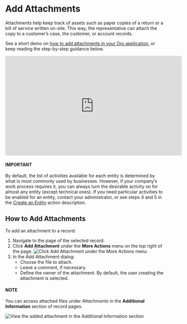 <a id="user-guide-activities-attachments"></a>

# Add Attachments

Attachments help keep track of assets such as paper copies of a return or a bill of service written on-site. This way, the representative can attach the copy to a customer’s case, the customer, or account records.

See a short demo on <a href="https://academy.oroinc.com/media-library/add-attachments-orocrm" target="_blank">how to add attachments in your Oro application</a>, or keep reading the step-by-step guidance below.

<iframe width="560" height="315" src="https://www.youtube.com/embed/TyG001xOw3U" frameborder="0" allowfullscreen></iframe>

#### IMPORTANT
By default, the list of activities available for each entity is determined by what is most commonly used by businesses. However, if your company’s work process requires it, you can always turn the desirable activity on for almost any entity (except technical ones). If you need particular activities to be enabled for an entity, contact your administrator, or see steps 4 and 5 in the [Create an Entity](../../system/entities/create-entities.md#doc-entity-actions-create) action description.

## How to Add Attachments

To add an attachment to a record:

1. Navigate to the page of the selected record.
2. Click **Add Attachment** under the **More Actions** menu on the top right of the page.
   ![Click Add Attachment under the More Actions menu](user/img/getting_started/records/add_attachment.png)
3. In the Add Attachment dialog:
   * Choose the file to attach.
   * Leave a comment, if necessary.
   * Define the owner of the attachment. By default, the user creating the attachment is selected.

#### NOTE
You can access attached files under *Attachments* in the **Additional Information** section of record pages.

![View the added attachment in the Additional Information section](user/img/getting_started/records/add_attachment_view.png)
